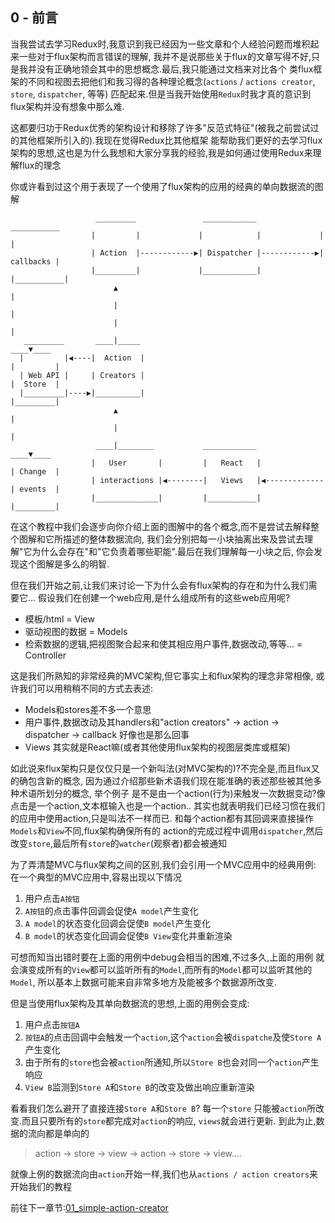 
## 0 - 前言

当我尝试去学习Redux时,我意识到我已经因为一些文章和个人经验问题而堆积起来一些对于flux架构而言错误的理解,
我并不是说那些关于flux的文章写得不好,只是我并没有正确地领会其中的思想概念.最后,我只能通过文档来对比各个
类flux框架的不同和视图去把他们和我习得的各种理论概念(`actions` / `actions creator`, `store`, `dispatcher`, 等等)
匹配起来.但是当我开始使用`Redux`时我才真的意识到flux架构并没有想象中那么难.

这都要归功于Redux优秀的架构设计和移除了许多"反范式特征"(被我之前尝试过的其他框架所引入的).我现在觉得Redux比其他框架
能帮助我们更好的去学习flux架构的思想,这也是为什么我想和大家分享我的经验,我是如何通过使用Redux来理解flux的理念

你或许看到过这个用于表现了一个使用了flux架构的应用的经典的单向数据流的图解

```
                   _________               ____________               ___________
                  |         |             |            |             |           |
                  | Action  |------------▶| Dispatcher |------------▶| callbacks |
                  |_________|             |____________|             |___________|
                       ▲                                                   |
                       |                                                   |
                       |                                                   |
   _________       ____|_____                                          ____▼____
  |         |◀----|  Action  |                                        |         |
  | Web API |     | Creators |                                        |  Store  |
  |_________|----▶|__________|                                        |_________|
                       ▲                                                   |
                       |                                                   |
                   ____|________           ____________                ____▼____
                  |   User       |         |   React   |              | Change  |
                  | interactions |◀--------|   Views   |◀-------------| events  |
                  |______________|         |___________|              |_________|

```

在这个教程中我们会逐步向你介绍上面的图解中的各个概念,而不是尝试去解释整个图解和它所描述的整体数据流向,
我们会分别把每一小块抽离出来及尝试去理解"它为什么会存在"和"它负责着哪些职能".最后在我们理解每一小块之后,
你会发现这个图解是多么的明智.

但在我们开始之前,让我们来讨论一下为什么会有flux架构的存在和为什么我们需要它...
假设我们在创建一个web应用,是什么组成所有的这些web应用呢?

- 模板/html = View
- 驱动视图的数据 = Models
- 检索数据的逻辑,把视图聚合起来和使其相应用户事件,数据改动,等等... = Controller

这是我们所熟知的非常经典的MVC架构,但它事实上和flux架构的理念非常相像,
或许我们可以用稍稍不同的方式去表述:

- Models和stores差不多一个意思
- 用户事件,数据改动及其handlers和"action creators" -> action -> dispatcher -> callback 好像也是那么回事
- Views 其实就是React嘛(或者其他使用flux架构的视图层类库或框架)

如此说来flux架构只是仅仅只是一个新叫法(对MVC架构的)?不完全是,而且flux又的确包含新的概念,
因为通过介绍那些新术语我们现在能准确的表述那些被其他多种术语所划分的概念,
举个例子
是不是由一个action(行为)来触发一次数据变动?像点击是一个action,文本框输入也是一个action..
其实也就表明我们已经习惯在我们的应用中使用action,只是叫法不一样而已.
和每个action都有其回调来直接操作`Models`和`View`不同,flux架构确保所有的
action的完成过程中调用`dispatcher`,然后改变`store`,最后所有`store`的`watcher`(观察者)都会被通知

为了弄清楚MVC与flux架构之间的区别,我们会引用一个MVC应用中的经典用例:
在一个典型的MVC应用中,容易出现以下情况

1. 用户点击`A按钮`
2. `A按钮`的点击事件回调会促使`A model`产生变化
3. `A model`的状态变化回调会促使`B model`产生变化
4. `B model`的状态变化回调会促使`B View`变化并重新渲染

可想而知当出错时要在上面的用例中debug会相当的困难,不过多久,上面的用例
就会演变成所有的`View`都可以监听所有的`Model`,而所有的`Model`都可以监听其他的`Model`,
所以基本上数据可能来自非常多地方及能被多个数据源所改变.

但是当使用flux架构及其单向数据流的思想,上面的用例会变成:

1. 用户点击`按钮A`
2. `按钮A`的点击回调中会触发一个`action`,这个`action`会被`dispatche`及使`Store A`产生变化
3. 由于所有的`store`也会被`action`所通知,所以`Store B`也会对同一个`action`产生响应
4. `View B`监测到`Store A`和`Store B`的改变及做出响应重新渲染

看看我们怎么避开了直接连接`Store A`和`Store B`?
每一个`store` 只能被`action`所改变.而且只要所有的`store`都完成对`action`的响应, `views`就会进行更新.
到此为止,数据的流向都是单向的

> action -> store -> view -> action -> store -> view....

就像上例的数据流向由`action`开始一样,我们也从`actions / action creators`来开始我们的教程

前往下一章节:[01_simple-action-creator]()


